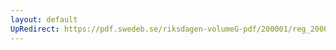 ```yaml
---
layout: default
UpRedirect: https://pdf.swedeb.se/riksdagen-volumeG-pdf/200001/reg_200001/reg_200001_0329.pdf
---
```

